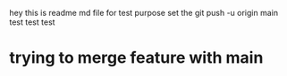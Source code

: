 hey this is readme md file for test purpose
set the git push -u origin main
test test test

trying to merge feature with main
=======

